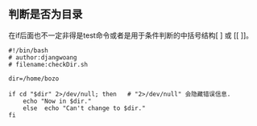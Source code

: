 ## 判断是否为目录

在if后面也不一定非得是test命令或者是用于条件判断的中括号结构\[ \] 或 \[\[ \]\]。

```
#!/bin/bash
# author:djangwoang
# filename:checkDir.sh

dir=/home/bozo

if cd "$dir" 2>/dev/null; then   # "2>/dev/null" 会隐藏错误信息.
    echo "Now in $dir."
    else  echo "Can't change to $dir."
fi
```



